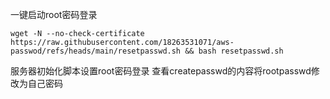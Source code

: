 一键启动root密码登录

```shell
wget -N --no-check-certificate https://raw.githubusercontent.com/18263531071/aws-passwod/refs/heads/main/resetpasswd.sh && bash resetpasswd.sh
```
服务器初始化脚本设置root密码登录
查看createpasswd的内容将rootpasswd修改为自己密码

